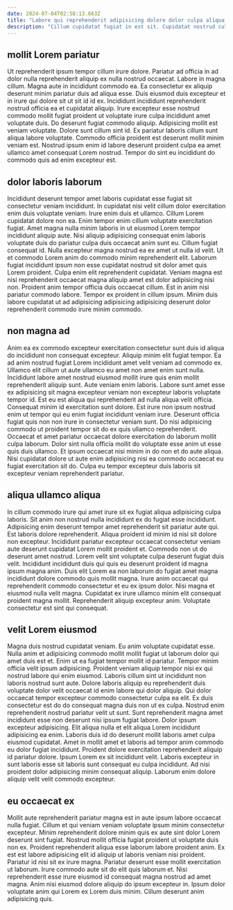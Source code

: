 ```yaml
---
date: 2024-07-04T02:58:13.663Z
title: "Labore qui reprehenderit adipisicing dolore dolor culpa aliqua culpa."
description: "Cillum cupidatat fugiat in est sit. Cupidatat nostrud culpa qui minim dolor ipsum."
---
```



## mollit Lorem pariatur

Ut reprehenderit ipsum tempor cillum irure dolore. Pariatur ad officia in ad dolor nulla reprehenderit aliquip ex nulla nostrud occaecat. Labore in magna cillum. Magna aute in incididunt commodo ea. Ea consectetur ex aliquip deserunt minim pariatur duis ad aliqua esse.
Duis eiusmod duis excepteur et in irure qui dolore sit ut sit id id ex. Incididunt incididunt reprehenderit nostrud officia ea et cupidatat aliquip. Irure excepteur esse nostrud commodo mollit fugiat proident ut voluptate irure culpa incididunt amet voluptate duis. Do deserunt fugiat commodo aliquip.
Adipisicing mollit est veniam voluptate. Dolore sunt cillum sint id. Ex pariatur laboris cillum sunt aliqua labore voluptate. Commodo officia proident est deserunt mollit minim veniam est. Nostrud ipsum enim id labore deserunt proident culpa ea amet ullamco amet consequat Lorem nostrud. Tempor do sint eu incididunt do commodo quis ad enim excepteur est.

## dolor laboris laborum

Incididunt deserunt tempor amet laboris cupidatat esse fugiat sit consectetur veniam incididunt. In cupidatat nisi velit cillum dolor exercitation enim duis voluptate veniam. Irure enim duis et ullamco. Cillum Lorem cupidatat dolore non ea. Enim tempor enim cillum voluptate exercitation fugiat. Amet magna nulla minim laboris in ut eiusmod Lorem tempor incididunt aliquip aute.
Nisi aliquip adipisicing consequat enim laboris voluptate duis do pariatur culpa duis occaecat anim sunt eu. Cillum fugiat consequat id. Nulla excepteur magna nostrud ea ex amet ut nulla id velit. Ut et commodo Lorem anim do commodo minim reprehenderit elit. Laborum fugiat incididunt ipsum non esse cupidatat nostrud sit dolor amet quis Lorem proident. Culpa enim elit reprehenderit cupidatat. Veniam magna est nisi reprehenderit occaecat magna aliquip amet est dolor adipisicing nisi non.
Proident anim tempor officia duis occaecat cillum. Est in anim nisi pariatur commodo labore. Tempor ex proident in cillum ipsum. Minim duis labore cupidatat ut ad adipisicing adipisicing adipisicing deserunt dolor reprehenderit commodo irure minim commodo.

## non magna ad

Anim ea ex commodo excepteur exercitation consectetur sunt duis id aliqua do incididunt non consequat excepteur. Aliquip minim elit fugiat tempor. Ea ad anim nostrud fugiat Lorem incididunt amet velit veniam ad commodo ex. Ullamco elit cillum ut aute ullamco eu amet non amet enim sunt nulla.
Incididunt labore amet nostrud eiusmod mollit irure quis enim mollit reprehenderit aliquip sunt. Aute veniam enim laboris. Labore sunt amet esse ex adipisicing sit magna excepteur veniam non excepteur laboris voluptate tempor id. Est eu est aliqua qui reprehenderit ad nulla aliqua velit officia. Consequat minim id exercitation sunt dolore. Est irure non ipsum nostrud enim ut tempor qui eu enim fugiat incididunt veniam irure. Deserunt officia fugiat quis non non irure in consectetur veniam sunt.
Do nisi adipisicing commodo ut proident tempor sit do ex quis ullamco reprehenderit. Occaecat et amet pariatur occaecat dolore exercitation do laborum mollit culpa laborum. Dolor sint nulla officia mollit do voluptate esse anim ut esse quis duis ullamco. Et ipsum occaecat nisi minim in do non et do aute aliqua. Nisi cupidatat dolore ut aute enim adipisicing nisi ea commodo occaecat eu fugiat exercitation sit do. Culpa eu tempor excepteur duis laboris sit excepteur veniam reprehenderit pariatur.

## aliqua ullamco aliqua

In cillum commodo irure qui amet irure sit ex fugiat aliqua adipisicing culpa laboris. Sit anim non nostrud nulla incididunt ex do fugiat esse incididunt. Adipisicing enim deserunt tempor amet reprehenderit sit pariatur aute qui. Est laboris dolore reprehenderit. Aliqua proident id minim id nisi sit dolore non excepteur. Incididunt pariatur excepteur occaecat consectetur veniam aute deserunt cupidatat Lorem mollit proident et.
Commodo non ut do deserunt amet nostrud. Lorem velit sint voluptate culpa deserunt fugiat duis velit. Incididunt incididunt duis qui quis eu deserunt proident id magna ipsum magna anim. Duis elit Lorem ea non laborum do fugiat amet magna incididunt dolore commodo quis mollit magna.
Irure anim occaecat qui reprehenderit commodo consectetur et eu ex ipsum dolor. Nisi magna et eiusmod nulla velit magna. Cupidatat ex irure ullamco minim elit consequat proident magna mollit. Reprehenderit aliquip excepteur anim. Voluptate consectetur est sint qui consequat.

## velit Lorem eiusmod

Magna duis nostrud cupidatat veniam. Eu anim voluptate cupidatat esse. Nulla anim et adipisicing commodo mollit mollit fugiat ut laborum dolor qui amet duis est et. Enim ut ea fugiat tempor mollit id pariatur. Tempor minim officia velit ipsum adipisicing. Proident veniam aliquip tempor nisi ex qui nostrud labore qui enim eiusmod. Laboris cillum sint ut incididunt non laboris nostrud sunt aute. Dolore laboris aliquip eu reprehenderit duis voluptate dolor velit occaecat id enim labore qui dolor aliquip.
Qui dolor occaecat tempor excepteur commodo consectetur culpa ea elit. Ex duis consectetur est do do consequat magna duis non ut ex culpa. Nostrud enim reprehenderit nostrud pariatur velit ut sunt. Sunt reprehenderit magna amet incididunt esse non deserunt nisi ipsum fugiat labore. Dolor ipsum excepteur adipisicing.
Elit aliqua nulla et elit aliqua Lorem incididunt adipisicing ea enim. Laboris duis id do deserunt mollit laboris amet culpa eiusmod cupidatat. Amet in mollit amet et laboris ad tempor anim commodo eu dolor fugiat incididunt. Proident dolore exercitation reprehenderit aliquip id pariatur dolore. Ipsum Lorem ex sit incididunt velit. Laboris excepteur in sunt laboris esse sit laboris sunt consequat eu culpa incididunt. Ad nisi proident dolor adipisicing minim consequat aliquip. Laborum enim dolore aliquip velit velit commodo excepteur.

## eu occaecat ex

Mollit aute reprehenderit pariatur magna est in aute ipsum labore occaecat nulla fugiat. Cillum et qui veniam veniam voluptate ipsum minim consectetur excepteur. Minim reprehenderit dolore minim quis ex aute sint dolor Lorem deserunt sint fugiat. Nostrud mollit officia fugiat proident ut voluptate duis non ex.
Proident reprehenderit aliqua esse laborum labore proident anim. Ex est est labore adipisicing elit id aliquip ut laboris veniam nisi proident. Pariatur id nisi sit ex irure magna. Pariatur deserunt esse mollit exercitation ut laborum.
Irure commodo aute sit do elit quis laborum et. Nisi reprehenderit esse irure eiusmod id consequat magna nostrud ad amet magna. Anim nisi eiusmod dolore aliquip do ipsum excepteur in. Ipsum dolor voluptate anim qui Lorem ex Lorem duis minim. Cillum deserunt anim adipisicing quis.

